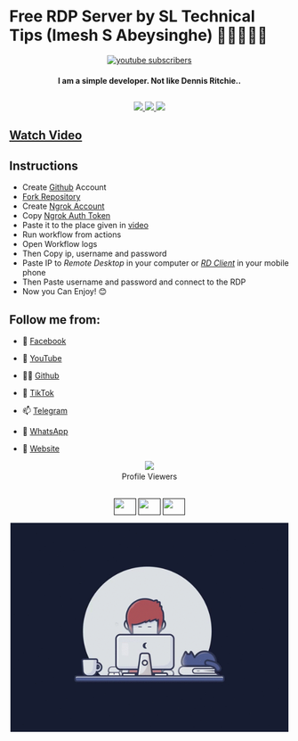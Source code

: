 # Free RDP Server by SL Technical Tips (Imesh S Abeysinghe) 🎩🔨👮🏻‍♂️

<p align="center">
  <a href="https://youtube.com/@Imesh.S.Abeysinghe?sub_confirmation=1">
    <img alt="youtube subscribers" title="Subscribe to my YouTube channel" src="https://custom-icon-badges.herokuapp.com/youtube/channel/subscribers/UCYpzhRBGT4x3avaE3DR5_jA?color=%23E05D44&label=SUBSCRIBE&logo=video&logoColor=white&style=for-the-badge&labelColor=CE4630"/></a> 

<h4 align="center">I am a simple developer. Not like Dennis Ritchie..</h3>

##
<p align="center">
  <a href="https://github.com/SLTechnicalTips/RDP">
    <img src="https://komarev.com/ghpvc/?username=SLTechnicalTips&label=Profile%20views&color=ff69b4&label=Profile+Views&style=plastic">

  </a>
  <a href="https://github.com/SLTechnicalTips/RDP?tab=stars">
    <img src="https://img.shields.io/github/stars/SLTechnicalTips?color=ff69b4&label=Stars&style=plastic">

  </a>
  <a href="https://github.com/SLTechnicalTips?tab=followers">
    <img src="https://img.shields.io/github/followers/SLTechnicalTips?color=ff69b4&label=Followers&style=plastic">

  </a>
</p>

## [Watch Video](youtu.be/jshsha)

## Instructions

- Create [Github](https://github.com/signup) Account
- [Fork Repository](https://github.com/SLTechnicalTips/RDP)
- Create [Ngrok Account](https://dashboard.ngrok.com/signup)
- Copy [Ngrok Auth Token](https://dashboard.ngrok.com/get-started/your-authtoken)
- Paste it to the place given in [video](youtu.be/hhhh)
- Run workflow from actions
- Open Workflow logs
- Then Copy ip, username and password
- Paste IP to *Remote Desktop* in your computer or [*RD Client*](https://play.google.com/store/apps/details?id=com.microsoft.rdc.androidx) in your mobile phone
- Then Paste username and password and connect to the RDP
- Now you Can Enjoy! 😊


## Follow me from: 

- 🔭 [Facebook](https://www.facebook.com/Imesh.S.Abeysinghe)

- 🌱 [YouTube](https://youtube.com/@Imesh.S.Abeysinghe?sub_confirmation=1)

- 👨‍💻 [Github](https://github.com/SLTechnicalTips/)

- 🐳 [TikTok](https://tiktok.com/@Imesh_S_Abeysinghe)

- 📫 [Telegram](https://t.me/@Imesh_S_Abeysinghe)

- 👨‍ [WhatsApp](https://wa.me/94770025374?text=I'm+from+Github)

- 💫 [Website](http://sltechnicaltips.github.io/)


<div align="center"><img src="https://profile-counter.glitch.me/SLTechnicalTips/count.svg" /><br>Profile Viewers</div>
<br>

<p align="center">
  <a href="" target="white"><img align="center" src="https://cdn.jsdelivr.net/npm/simple-icons@3.0.1/icons/codepen.svg" alt="" height="30" width="40" /></a>
  <a href="" target="blank"><img align="center" src="https://cdn.jsdelivr.net/npm/simple-icons@3.0.1/icons/dev-dot-to.svg" alt="" height="30" width="40" /></a>
  <a href="" target="blank"><img align="center" src="https://cdn.jsdelivr.net/npm/simple-icons@3.0.1/icons/hackerrank.svg" alt="" height="30" width="40" /></a>
</p>
   <p align='center'>
   <a href="https://youtube.com/@Imesh.S.Abeysinghe?sub_confirmation=1" alt="made-with-python"> <img src="https://github.com/devSouvik/devSouvik/blob/master/gif2.gif.gif"width="500" /> </a>
</p>

